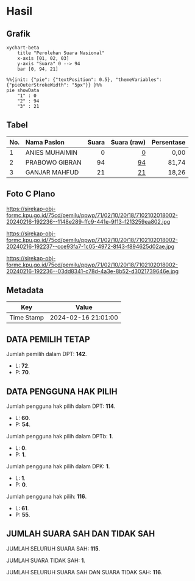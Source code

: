 # Hasil

## Grafik

```mermaid
xychart-beta
    title "Perolehan Suara Nasional"
    x-axis [01, 02, 03]
    y-axis "Suara" 0 --> 94
    bar [0, 94, 21]
```

```mermaid
%%{init: {"pie": {"textPosition": 0.5}, "themeVariables": {"pieOuterStrokeWidth": "5px"}} }%%
pie showData
    "1" : 0
    "2" : 94
    "3" : 21
```

## Tabel

| No. | Nama Paslon    | Suara | Suara (raw) | Persentase |
|:--- |:-------------- | -----:| -----------:| ----------:|
| 1   | ANIES MUHAIMIN | 0     | [0][p-1]    | 0,00       |
| 2   | PRABOWO GIBRAN | 94    | [94][p-2]   | 81,74      |
| 3   | GANJAR MAHFUD  | 21    | [21][p-3]   | 18,26      |


[p-1]: https://github.com/gigit-pemilu/pemilu-2024/blob/main/pilpres/hitung-suara/sub/71-sulawesi-utara/sub/02-minahasa/sub/10-langowan-barat/sub/2018-raranon/sub/002-tps/sub/paslon-1.txt
[p-2]: https://github.com/gigit-pemilu/pemilu-2024/blob/main/pilpres/hitung-suara/sub/71-sulawesi-utara/sub/02-minahasa/sub/10-langowan-barat/sub/2018-raranon/sub/002-tps/sub/paslon-2.txt
[p-3]: https://github.com/gigit-pemilu/pemilu-2024/blob/main/pilpres/hitung-suara/sub/71-sulawesi-utara/sub/02-minahasa/sub/10-langowan-barat/sub/2018-raranon/sub/002-tps/sub/paslon-3.txt

## Foto C Plano

https://sirekap-obj-formc.kpu.go.id/75cd/pemilu/ppwp/71/02/10/20/18/7102102018002-20240216-192236--1148e289-ffc9-441e-9f13-f213259ea802.jpg

https://sirekap-obj-formc.kpu.go.id/75cd/pemilu/ppwp/71/02/10/20/18/7102102018002-20240216-192237--cce93fa7-1c05-4972-8f43-f894625d02ae.jpg

https://sirekap-obj-formc.kpu.go.id/75cd/pemilu/ppwp/71/02/10/20/18/7102102018002-20240216-192236--03dd8341-c78d-4a3e-8b52-d3021739646e.jpg


## Metadata

| Key        | Value               |
| ---------- | ------------------- |
| Time Stamp | 2024-02-16 21:01:00 |


## DATA PEMILIH TETAP

Jumlah pemilih dalam DPT: **142**.
 * L: **72**.
 * P: **70**.

## DATA PENGGUNA HAK PILIH

Jumlah pengguna hak pilih dalam DPT: **114**.
 * L: **60**.
 * P: **54**.

Jumlah pengguna hak pilih dalam DPTb: **1**.
 * L: **0**.
 * P: **1**.

Jumlah pengguna hak pilih dalam DPK: **1**.
 * L: **1**.
 * P: **0**.

Jumlah pengguna hak pilih: **116**.
 * L: **61**.
 * P: **55**.

## JUMLAH SUARA SAH DAN TIDAK SAH

JUMLAH SELURUH SUARA SAH: **115**.

JUMLAH SUARA TIDAK SAH: **1**.

JUMLAH SELURUH SUARA SAH DAN SUARA TIDAK SAH: **116**.


